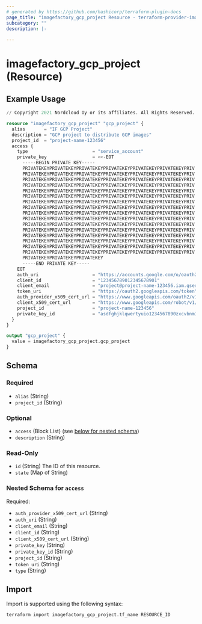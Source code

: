 ```yaml
---
# generated by https://github.com/hashicorp/terraform-plugin-docs
page_title: "imagefactory_gcp_project Resource - terraform-provider-imagefactory"
subcategory: ""
description: |-
  
---
```


# imagefactory_gcp_project (Resource)



## Example Usage

```terraform
// Copyright 2021 Nordcloud Oy or its affiliates. All Rights Reserved.

resource "imagefactory_gcp_project" "gcp_project" {
  alias       = "IF GCP Project"
  description = "GCP project to distribute GCP images"
  project_id  = "project-name-123456"
  access {
    type                        = "service_account"
    private_key                 = <<-EOT
      -----BEGIN PRIVATE KEY-----
      PRIVATEKEYPRIVATEKEYPRIVATEKEYPRIVATEKEYPRIVATEKEYPRIVATEKEYPRIV
      PRIVATEKEYPRIVATEKEYPRIVATEKEYPRIVATEKEYPRIVATEKEYPRIVATEKEYPRIV
      PRIVATEKEYPRIVATEKEYPRIVATEKEYPRIVATEKEYPRIVATEKEYPRIVATEKEYPRIV
      PRIVATEKEYPRIVATEKEYPRIVATEKEYPRIVATEKEYPRIVATEKEYPRIVATEKEYPRIV
      PRIVATEKEYPRIVATEKEYPRIVATEKEYPRIVATEKEYPRIVATEKEYPRIVATEKEYPRIV
      PRIVATEKEYPRIVATEKEYPRIVATEKEYPRIVATEKEYPRIVATEKEYPRIVATEKEYPRIV
      PRIVATEKEYPRIVATEKEYPRIVATEKEYPRIVATEKEYPRIVATEKEYPRIVATEKEYPRIV
      PRIVATEKEYPRIVATEKEYPRIVATEKEYPRIVATEKEYPRIVATEKEYPRIVATEKEYPRIV
      PRIVATEKEYPRIVATEKEYPRIVATEKEYPRIVATEKEYPRIVATEKEYPRIVATEKEYPRIV
      PRIVATEKEYPRIVATEKEYPRIVATEKEYPRIVATEKEYPRIVATEKEYPRIVATEKEYPRIV
      PRIVATEKEYPRIVATEKEYPRIVATEKEYPRIVATEKEYPRIVATEKEYPRIVATEKEYPRIV
      PRIVATEKEYPRIVATEKEYPRIVATEKEYPRIVATEKEYPRIVATEKEYPRIVATEKEYPRIV
      PRIVATEKEYPRIVATEKEYPRIVATEKEYPRIVATEKEYPRIVATEKEYPRIVATEKEYPRIV
      PRIVATEKEYPRIVATEKEYPRIVATEKEYPRIVATEKEYPRIVATEKEYPRIVATEKEYPRIV
      PRIVATEKEYPRIVATEKEYPRIVATEKEYPRIVATEKEYPRIVATEKEYPRIVATEKEYPRIV
      PRIVATEKEYPRIVATEKEYPRIVATEKEYPRIVATEKEYPRIVATEKEYPRIVATEKEYPRIV
      PRIVATEKEYPRIVATEKEYPRIVATEKEY
      -----END PRIVATE KEY-----
    EOT
    auth_uri                    = "https://accounts.google.com/o/oauth2/auth"
    client_id                   = "123456789012345678901"
    client_email                = "project@project-name-123456.iam.gserviceaccount.com"
    token_uri                   = "https://oauth2.googleapis.com/token"
    auth_provider_x509_cert_url = "https://www.googleapis.com/oauth2/v1/certs"
    client_x509_cert_url        = "https://www.googleapis.com/robot/v1/metadata/x509/project%40project-name-123456.iam.gserviceaccount.com"
    project_id                  = "project-name-123456"
    private_key_id              = "asdfghjklqwertyuio1234567890zxcvbnm12345"
  }
}

output "gcp_project" {
  value = imagefactory_gcp_project.gcp_project
}
```

<!-- schema generated by tfplugindocs -->
## Schema

### Required

- `alias` (String)
- `project_id` (String)

### Optional

- `access` (Block List) (see [below for nested schema](#nestedblock--access))
- `description` (String)

### Read-Only

- `id` (String) The ID of this resource.
- `state` (Map of String)

<a id="nestedblock--access"></a>
### Nested Schema for `access`

Required:

- `auth_provider_x509_cert_url` (String)
- `auth_uri` (String)
- `client_email` (String)
- `client_id` (String)
- `client_x509_cert_url` (String)
- `private_key` (String)
- `private_key_id` (String)
- `project_id` (String)
- `token_uri` (String)
- `type` (String)

## Import

Import is supported using the following syntax:

```shell
terraform import imagefactory_gcp_project.tf_name RESOURCE_ID
```

